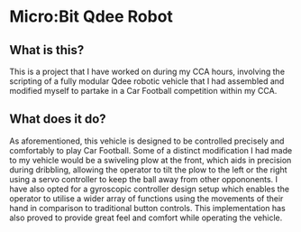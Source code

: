 # Micro:Bit Qdee Robot


## What is this?

This is a project that I have worked on during my CCA hours, involving the scripting of a fully modular Qdee robotic vehicle
that I had assembled and modified myself to partake in a Car Football competition within my CCA.

## What does it do?

As aforementioned, this vehicle is designed to be controlled precisely and comfortably to play Car Football.
Some of a distinct modification I had made to my vehicle would be a swiveling plow at the front, which aids in
precision during dribbling, allowing the operator to tilt the plow to the left or the right using a servo controller
to keep the ball away from other oppononents. I have also opted for a gyroscopic controller design setup which enables
the operator to utilise a wider array of functions using the movements of their hand in comparison to traditional button
controls. This implementation has also proved to provide great feel and comfort while operating the vehicle.

